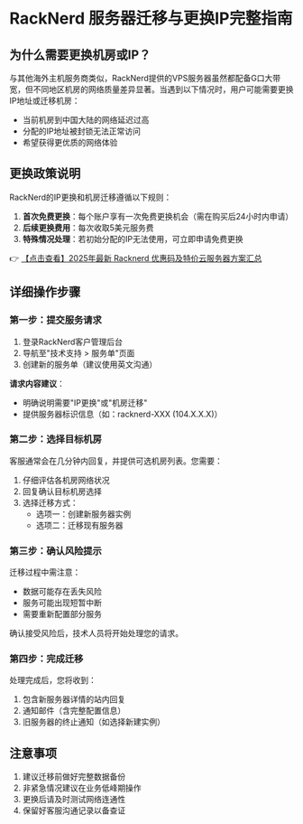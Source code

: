 # RackNerd 服务器迁移与更换IP完整指南

## 为什么需要更换机房或IP？

与其他海外主机服务商类似，RackNerd提供的VPS服务器虽然都配备G口大带宽，但不同地区机房的网络质量差异显著。当遇到以下情况时，用户可能需要更换IP地址或迁移机房：

- 当前机房到中国大陆的网络延迟过高
- 分配的IP地址被封锁无法正常访问
- 希望获得更优质的网络体验

## 更换政策说明

RackNerd的IP更换和机房迁移遵循以下规则：

1. **首次免费更换**：每个账户享有一次免费更换机会（需在购买后24小时内申请）
2. **后续更换费用**：每次收取5美元服务费
3. **特殊情况处理**：若初始分配的IP无法使用，可立即申请免费更换

👉 [【点击查看】2025年最新 Racknerd 优惠码及特价云服务器方案汇总](https://bit.ly/Rack_Nerd)

## 详细操作步骤

### 第一步：提交服务请求

1. 登录RackNerd客户管理后台
2. 导航至"技术支持 > 服务单"页面
3. 创建新的服务单（建议使用英文沟通）

**请求内容建议**：
- 明确说明需要"IP更换"或"机房迁移"
- 提供服务器标识信息（如：racknerd-XXX (104.X.X.X)）

### 第二步：选择目标机房

客服通常会在几分钟内回复，并提供可选机房列表。您需要：

1. 仔细评估各机房网络状况
2. 回复确认目标机房选择
3. 选择迁移方式：
   - 选项一：创建新服务器实例
   - 选项二：迁移现有服务器

### 第三步：确认风险提示

迁移过程中需注意：

- 数据可能存在丢失风险
- 服务可能出现短暂中断
- 需要重新配置部分服务

确认接受风险后，技术人员将开始处理您的请求。

### 第四步：完成迁移

处理完成后，您将收到：

1. 包含新服务器详情的站内回复
2. 通知邮件（含完整配置信息）
3. 旧服务器的终止通知（如选择新建实例）

## 注意事项

1. 建议迁移前做好完整数据备份
2. 非紧急情况建议在业务低峰期操作
3. 更换后请及时测试网络连通性
4. 保留好客服沟通记录以备查证
